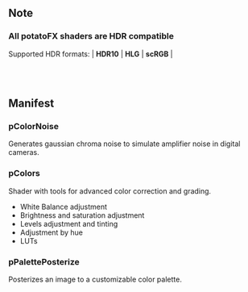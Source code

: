 ## Note
### All potatoFX shaders are HDR compatible
Supported HDR formats:  | **HDR10** | **HLG** | **scRGB** |

<br/><br/>


## Manifest
### pColorNoise
Generates gaussian chroma noise to simulate amplifier noise in digital cameras.

### pColors
Shader with tools for advanced color correction and grading.
- White Balance adjustment
- Brightness and saturation adjustment
- Levels adjustment and tinting
- Adjustment by hue
- LUTs

### pPalettePosterize
Posterizes an image to a customizable color palette.
